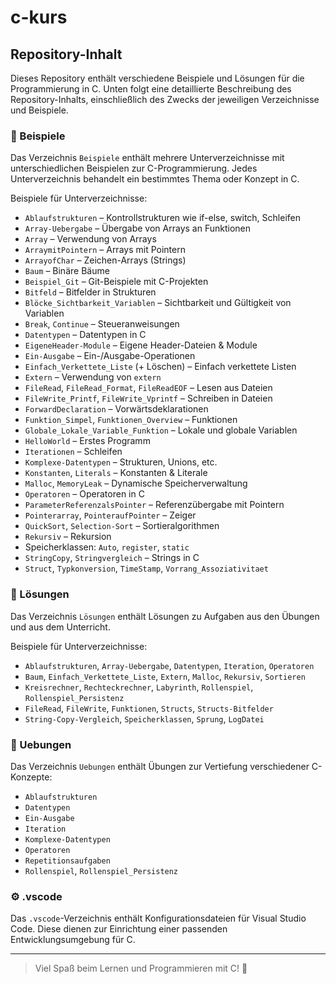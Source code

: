 # c-kurs

## Repository-Inhalt

Dieses Repository enthält verschiedene Beispiele und Lösungen für die Programmierung in C. Unten folgt eine detaillierte Beschreibung des Repository-Inhalts, einschließlich des Zwecks der jeweiligen Verzeichnisse und Beispiele.

### 📁 Beispiele

Das Verzeichnis `Beispiele` enthält mehrere Unterverzeichnisse mit unterschiedlichen Beispielen zur C-Programmierung. Jedes Unterverzeichnis behandelt ein bestimmtes Thema oder Konzept in C.

Beispiele für Unterverzeichnisse:

- `Ablaufstrukturen` – Kontrollstrukturen wie if-else, switch, Schleifen
- `Array-Uebergabe` – Übergabe von Arrays an Funktionen
- `Array` – Verwendung von Arrays
- `ArraymitPointern` – Arrays mit Pointern
- `ArrayofChar` – Zeichen-Arrays (Strings)
- `Baum` – Binäre Bäume
- `Beispiel_Git` – Git-Beispiele mit C-Projekten
- `Bitfeld` – Bitfelder in Strukturen
- `Blöcke_Sichtbarkeit_Variablen` – Sichtbarkeit und Gültigkeit von Variablen
- `Break`, `Continue` – Steueranweisungen
- `Datentypen` – Datentypen in C
- `EigeneHeader-Module` – Eigene Header-Dateien & Module
- `Ein-Ausgabe` – Ein-/Ausgabe-Operationen
- `Einfach_Verkettete_Liste` (+ Löschen) – Einfach verkettete Listen
- `Extern` – Verwendung von `extern`
- `FileRead`, `FileRead_Format`, `FileReadEOF` – Lesen aus Dateien
- `FileWrite_Printf`, `FileWrite_Vprintf` – Schreiben in Dateien
- `ForwardDeclaration` – Vorwärtsdeklarationen
- `Funktion_Simpel`, `Funktionen_Overview` – Funktionen
- `Globale_Lokale_Variable_Funktion` – Lokale und globale Variablen
- `HelloWorld` – Erstes Programm
- `Iterationen` – Schleifen
- `Komplexe-Datentypen` – Strukturen, Unions, etc.
- `Konstanten`, `Literals` – Konstanten & Literale
- `Malloc`, `MemoryLeak` – Dynamische Speicherverwaltung
- `Operatoren` – Operatoren in C
- `ParameterReferenzalsPointer` – Referenzübergabe mit Pointern
- `Pointerarray`, `PointeraufPointer` – Zeiger
- `QuickSort`, `Selection-Sort` – Sortieralgorithmen
- `Rekursiv` – Rekursion
- Speicherklassen: `Auto`, `register`, `static`
- `StringCopy`, `Stringvergleich` – Strings in C
- `Struct`, `Typkonversion`, `TimeStamp`, `Vorrang_Assoziativitaet`

### 📁 Lösungen

Das Verzeichnis `Lösungen` enthält Lösungen zu Aufgaben aus den Übungen und aus dem Unterricht.

Beispiele für Unterverzeichnisse:

- `Ablaufstrukturen`, `Array-Uebergabe`, `Datentypen`, `Iteration`, `Operatoren`
- `Baum`, `Einfach_Verkettete_Liste`, `Extern`, `Malloc`, `Rekursiv`, `Sortieren`
- `Kreisrechner`, `Rechteckrechner`, `Labyrinth`, `Rollenspiel`, `Rollenspiel_Persistenz`
- `FileRead`, `FileWrite`, `Funktionen`, `Structs`, `Structs-Bitfelder`
- `String-Copy-Vergleich`, `Speicherklassen`, `Sprung`, `LogDatei`

### 📁 Uebungen

Das Verzeichnis `Uebungen` enthält Übungen zur Vertiefung verschiedener C-Konzepte:

- `Ablaufstrukturen`
- `Datentypen`
- `Ein-Ausgabe`
- `Iteration`
- `Komplexe-Datentypen`
- `Operatoren`
- `Repetitionsaufgaben`
- `Rollenspiel`, `Rollenspiel_Persistenz`

### ⚙️ .vscode

Das `.vscode`-Verzeichnis enthält Konfigurationsdateien für Visual Studio Code. Diese dienen zur Einrichtung einer passenden Entwicklungsumgebung für C.

---

> Viel Spaß beim Lernen und Programmieren mit C! 🚀
